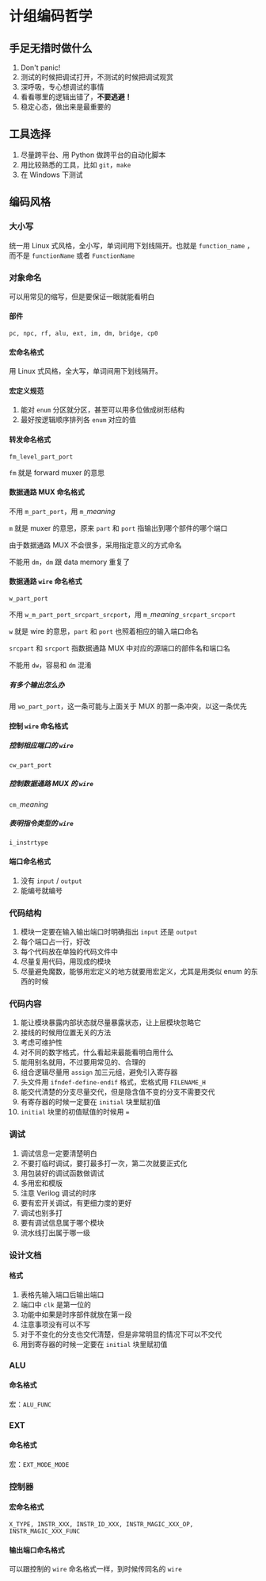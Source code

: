 # 计组编码哲学

## **手足无措时做什么**

1. Don't panic!
2. 测试的时候把调试打开，不测试的时候把调试观赏
3. 深呼吸，专心想调试的事情
4. 看看哪里的逻辑出错了，**不要逃避！**
5. 稳定心态，做出来是最重要的

## 工具选择

1. 尽量跨平台、用 Python 做跨平台的自动化脚本
2. 用比较熟悉的工具，比如 `git`，`make`
3. 在 Windows 下测试

## 编码风格

### 大小写

统一用 Linux 式风格，全小写，单词间用下划线隔开。也就是 `function_name` ，而不是 `functionName` 或者 `FunctionName`

### 对象命名

可以用常见的缩写，但是要保证一眼就能看明白

#### 部件

```
pc, npc, rf, alu, ext, im, dm, bridge, cp0
```

#### 宏命名格式

用 Linux 式风格，全大写，单词间用下划线隔开。

#### 宏定义规范

1. 能对 `enum` 分区就分区，甚至可以用多位做成树形结构
2. 最好按逻辑顺序排列各 `enum` 对应的值

#### 转发命名格式

`fm_level_part_port`

`fm` 就是 forward muxer 的意思

#### 数据通路 MUX 命名格式

不用 `m_part_port`，用 `m_`_meaning_

`m` 就是 muxer 的意思，原来 `part` 和 `port` 指输出到哪个部件的哪个端口

由于数据通路 MUX 不会很多，采用指定意义的方式命名

不能用 `dm`，`dm` 跟 data memory 重复了

#### 数据通路 `wire` 命名格式

`w_part_port`

不用 `w_m_part_port_srcpart_srcport`，用 `m_`_meaning_`_srcpart_srcport`

`w` 就是 wire 的意思，`part` 和 `port` 也照着相应的输入端口命名

`srcpart` 和 `srcport` 指数据通路 MUX 中对应的源端口的部件名和端口名

不能用 `dw`，容易和 `dm` 混淆

##### 有多个输出怎么办

用 `wo_part_port`，这一条可能与上面关于 MUX 的那一条冲突，以这一条优先

#### 控制 `wire` 命名格式

##### 控制相应端口的 `wire`

`cw_part_port`

##### 控制数据通路 MUX 的 `wire`

`cm_`_meaning_

##### 表明指令类型的 `wire`

`i_instrtype`

#### 端口命名格式

1. 没有 `input` / `output`
2. 能编号就编号

### 代码结构

1. 模块一定要在输入输出端口时明确指出 `input` 还是 `output`
2. 每个端口占一行，好改
3. 每个代码放在单独的代码文件中
4. 尽量复用代码，用现成的模块
5. 尽量避免魔数，能够用宏定义的地方就要用宏定义，尤其是用类似 enum 的东西的时候

### 代码内容

1. 能让模块暴露内部状态就尽量暴露状态，让上层模块忽略它
2. 接线的时候用位置无关的方法
3. 考虑可维护性
4. 对不同的数字格式，什么看起来最能看明白用什么
5. 能用别名就用，不过要用常见的、合理的
6. 组合逻辑尽量用 `assign` 加三元组，避免引入寄存器
7. 头文件用 `ifndef-define-endif` 格式，宏格式用 `FILENAME_H`
8. 能交代清楚的分支尽量交代，但是隐含值不变的分支不需要交代
9. 有寄存器的时候一定要在 `initial` 块里赋初值
10. `initial` 块里的初值赋值的时候用 `=`

### 调试

1. 调试信息一定要清楚明白
2. 不要打临时调试，要打最多打一次，第二次就要正式化
3. 用包装好的调试函数做调试
4. 多用宏和模版
5. 注意 Verilog 调试的时序
6. 要有宏开关调试，有更细力度的更好
7. 调试也别多打
8. 要有调试信息属于哪个模块
9. 流水线打出属于哪一级

### 设计文档

#### 格式

1. 表格先输入端口后输出端口
2. 端口中 `clk` 是第一位的
3. 功能中如果是时序部件就放在第一段
4. 注意事项没有可以不写
5. 对于不变化的分支也交代清楚，但是非常明显的情况下可以不交代
6. 用到寄存器的时候一定要在 `initial` 块里赋初值

### ALU

#### 命名格式

宏：`ALU_FUNC`

### EXT

#### 命名格式

宏：`EXT_MODE_MODE`

### 控制器

#### 宏命名格式

`X_TYPE, INSTR_XXX, INSTR_ID_XXX, INSTR_MAGIC_XXX_OP, INSTR_MAGIC_XXX_FUNC`

#### 输出端口命名格式

可以跟控制的 `wire` 命名格式一样，到时候传同名的 `wire`

